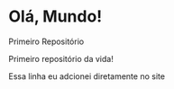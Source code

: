# Olá, Mundo!
 Primeiro Repositório 


 Primeiro repositório da vida!

Essa linha eu adcionei diretamente no site
